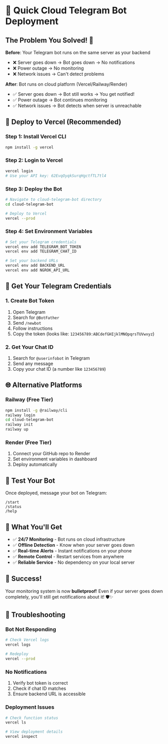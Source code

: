 # 🚀 Quick Cloud Telegram Bot Deployment

## The Problem You Solved! 🎯

**Before**: Your Telegram bot runs on the same server as your backend
- ❌ Server goes down → Bot goes down → No notifications
- ❌ Power outage → No monitoring
- ❌ Network issues → Can't detect problems

**After**: Bot runs on cloud platform (Vercel/Railway/Render)
- ✅ Server goes down → Bot still works → You get notified!
- ✅ Power outage → Bot continues monitoring
- ✅ Network issues → Bot detects when server is unreachable

## 🚀 Deploy to Vercel (Recommended)

### Step 1: Install Vercel CLI
```bash
npm install -g vercel
```

### Step 2: Login to Vercel
```bash
vercel login
# Use your API key: 62EvqOyqkSurqHgctfTL7tl4
```

### Step 3: Deploy the Bot
```bash
# Navigate to cloud-telegram-bot directory
cd cloud-telegram-bot

# Deploy to Vercel
vercel --prod
```

### Step 4: Set Environment Variables
```bash
# Set your Telegram credentials
vercel env add TELEGRAM_BOT_TOKEN
vercel env add TELEGRAM_CHAT_ID

# Set your backend URLs
vercel env add BACKEND_URL
vercel env add NGROK_API_URL
```

## 🔧 Get Your Telegram Credentials

### 1. Create Bot Token
1. Open Telegram
2. Search for `@BotFather`
3. Send `/newbot`
4. Follow instructions
5. Copy the token (looks like: `123456789:ABCdefGHIjklMNOpqrsTUVwxyz`)

### 2. Get Your Chat ID
1. Search for `@userinfobot` in Telegram
2. Send any message
3. Copy your chat ID (a number like `123456789`)

## 🌐 Alternative Platforms

### Railway (Free Tier)
```bash
npm install -g @railway/cli
railway login
cd cloud-telegram-bot
railway init
railway up
```

### Render (Free Tier)
1. Connect your GitHub repo to Render
2. Set environment variables in dashboard
3. Deploy automatically

## 📱 Test Your Bot

Once deployed, message your bot on Telegram:
```
/start
/status
/help
```

## 🔔 What You'll Get

- ✅ **24/7 Monitoring** - Bot runs on cloud infrastructure
- ✅ **Offline Detection** - Know when your server goes down
- ✅ **Real-time Alerts** - Instant notifications on your phone
- ✅ **Remote Control** - Restart services from anywhere
- ✅ **Reliable Service** - No dependency on your local server

## 🎉 Success!

Your monitoring system is now **bulletproof**! Even if your server goes down completely, you'll still get notifications about it! 🛡️✨

## 🚨 Troubleshooting

### Bot Not Responding
```bash
# Check Vercel logs
vercel logs

# Redeploy
vercel --prod
```

### No Notifications
1. Verify bot token is correct
2. Check if chat ID matches
3. Ensure backend URL is accessible

### Deployment Issues
```bash
# Check function status
vercel ls

# View deployment details
vercel inspect
``` 